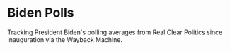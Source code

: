 # Biden Polls
Tracking President Biden's polling averages from Real Clear Politics since inauguration via the Wayback Machine. 
